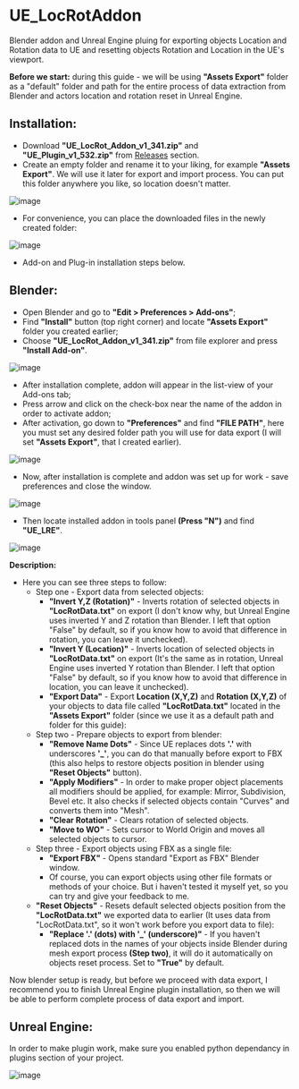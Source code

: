 # UE_LocRotAddon
Blender addon and Unreal Engine pluing for exporting objects Location and Rotation data to UE and resetting objects Rotation and Location in the UE's viewport.

**Before we start:** during this guide - we will be using **"Assets Export"** folder as a "default" folder and path for the entire process of data extraction from Blender and actors location and rotation reset in Unreal Engine.

## Installation:
- Download **"UE_LocRot_Addon_v1_341.zip"** and **"UE_Plugin_v1_532.zip"** from [Releases](https://github.com/nineteenss/UE_LocRotAddon/releases) section.
- Create an empty folder and rename it to your liking, for example **"Assets Export"**. We will use it later for export and import process. You can put this folder anywhere you like, so location doesn't matter.

![image](https://github.com/nineteenss/UE_LocRotAddon_README_Assets/blob/main/folder_created.png?raw=true)

- For convenience, you can place the downloaded files in the newly created folder:

![image](https://github.com/nineteenss/UE_LocRotAddon_README_Assets/blob/main/folder_1.png?raw=true)

- Add-on and Plug-in installation steps below.

## Blender:

- Open Blender and go to **"Edit > Preferences > Add-ons"**;
- Find **"Install"** button (top right corner) and locate **"Assets Export"** folder you created earlier;
- Choose **"UE_LocRot_Addon_v1_341.zip"** from file explorer and press **"Install Add-on"**.

![image](https://github.com/nineteenss/UE_LocRotAddon_README_Assets/blob/main/blender_addon_setup.png?raw=true)

- After installation complete, addon will appear in the list-view of your Add-ons tab;
- Press arrow and click on the check-box near the name of the addon in order to activate addon;
- After activation, go down to **"Preferences"** and find **"FILE PATH"**, here you must set any desired folder path you will use for data export (I will set **"Assets Export"**, that I created earlier).

![image](https://github.com/nineteenss/UE_LocRotAddon_README_Assets/blob/main/blender_addon_setup_1.png?raw=true)

- Now, after installation is complete and addon was set up for work - save preferences and close the window.

![image](https://github.com/nineteenss/UE_LocRotAddon_README_Assets/blob/main/blender_addon_setup_3.png?raw=true)

- Then locate installed addon in tools panel **(Press "N")** and find **"UE_LRE"**.

![image](https://github.com/nineteenss/UE_LocRotAddon_README_Assets/blob/main/addon_ui.png?raw=true)

**Description:**
- Here you can see three steps to follow:  
  - Step one - Export data from selected objects:
       - **"Invert Y,Z (Rotation)"** - Inverts rotation of selected objects in **"LocRotData.txt"** on export (I don't know why, but Unreal Engine uses inverted Y and Z rotation than Blender. I left that option "False" by default, so if you know how to avoid that difference in rotation, you can leave it unchecked).
       - **"Invert Y (Location)"** - Inverts location of selected objects in **"LocRotData.txt"** on export (It's the same as in rotation, Unreal Engine uses inverted Y rotation than Blender. I left that option "False" by default, so if you know how to avoid that difference in location, you can leave it unchecked).
       - **"Export Data"** - Export **Location (X,Y,Z)** and **Rotation (X,Y,Z)** of your objects to data file called **"LocRotData.txt"** located in the **"Assets Export"** folder (since we use it as a default path and folder for this guide):
  - Step two - Prepare objects to export from blender:    
       - **"Remove Name Dots"** - Since UE replaces dots **'.'** with underscores **'_'**, you can do that manually before export to FBX (this also helps to restore objects position in blender using **"Reset Objects"** button).
       - **"Apply Modifiers"** - In order to make proper object placements all modifiers should be applied, for example: Mirror, Subdivision, Bevel etc. It also checks if selected objects contain "Curves" and converts them into "Mesh".
       - **"Clear Rotation"** - Clears rotation of selected objects.
       - **"Move to WO"** - Sets cursor to World Origin and moves all selected objects to cursor.
  - Step three - Export objects using FBX as a single file:
       - **"Export FBX"** - Opens standard "Export as FBX" Blender window.
       - Of course, you can export objects using other file formats or methods of your choice. But i haven't tested it myself yet, so you can try and give your feedback to me.
  - **"Reset Objects"** - Resets default selected objects position from the **"LocRotData.txt"** we exported data to earlier (It uses data from "LocRotData.txt", so it won't work before you export data to file):
       - **"Replace '.' (dots) with '_' (underscore)"** - If you haven't replaced dots in the names of your objects inside Blender during mesh export process **(Step two)**, it will do it automatically on objects reset process. Set to **"True"** by default.

Now blender setup is ready, but before we proceed with data export, I recommend you to finish Unreal Engine plugin installation, so then we will be able to perform complete process of data export and import.

## Unreal Engine:

In order to make plugin work, make sure you enabled python dependancy in plugins section of your project.

![image](https://github.com/nineteenss/UE_LocRotAddon/assets/26834864/9a78d457-585b-45df-b01a-3d68ac02f644)
